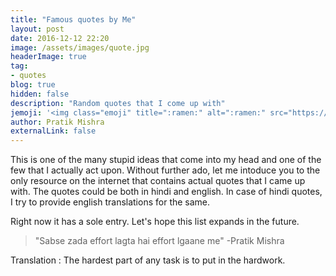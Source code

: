```yaml
---
title: "Famous quotes by Me"
layout: post
date: 2016-12-12 22:20
image: /assets/images/quote.jpg
headerImage: true
tag: 
- quotes
blog: true
hidden: false
description: "Random quotes that I come up with"
jemoji: '<img class="emoji" title=":ramen:" alt=":ramen:" src="https://assets.github.com/images/icons/emoji/unicode/1f35c.png" height="20" width="20" align="absmiddle">'
author: Pratik Mishra
externalLink: false
---
```


This is one of the many stupid ideas that come into my head and one of the few that I actually act upon.
Without further ado, let me intoduce you to the only resource on the internet that contains actual quotes that I came up with. 
The quotes could be both in hindi and english. In case of hindi quotes, I try to provide english translations for the same.

Right now it has a sole entry. Let's hope this list expands in the future.

> "Sabse zada effort lagta hai effort lgaane me"
> -Pratik Mishra

Translation : The hardest part of any task is to put in the hardwork.
